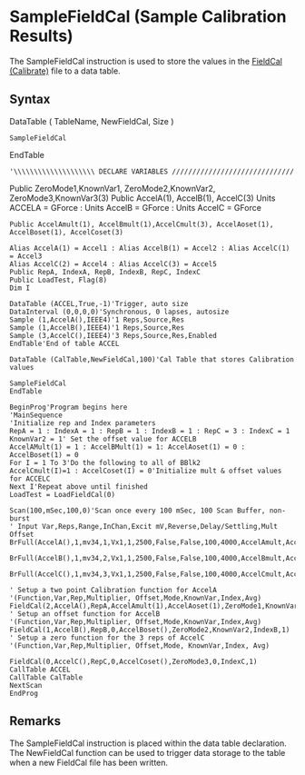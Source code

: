 # SampleFieldCal (Sample Calibration Results)

The SampleFieldCal instruction is used to store the values in the [FieldCal (Calibrate)](fieldcal.md) file to a data table.

## Syntax

DataTable ( TableName, NewFieldCal, Size )

```
SampleFieldCal
```

EndTable

```
'\\\\\\\\\\\\\\\\\\\\ DECLARE VARIABLES //////////////////////////////
```

Public ZeroMode1,KnownVar1, ZeroMode2,KnownVar2, ZeroMode3,KnownVar3(3)
Public AccelA(1), AccelB(1), AccelC(3)
Units ACCELA = GForce : Units AccelB = GForce : Units AccelC = GForce

```
Public AccelAmult(1), AccelBmult(1),AccelCmult(3), AccelAoset(1), AccelBoset(1), AccelCoset(3)

Alias AccelA(1) = Accel1 : Alias AccelB(1) = Accel2 : Alias AccelC(1) = Accel3
Alias AccelC(2) = Accel4 : Alias AccelC(3) = Accel5
Public RepA, IndexA, RepB, IndexB, RepC, IndexC
Public LoadTest, Flag(8)
Dim I

DataTable (ACCEL,True,-1)'Trigger, auto size
DataInterval (0,0,0,0)'Synchronous, 0 lapses, autosize
Sample (1,AccelA(),IEEE4)'1 Reps,Source,Res
Sample (1,AccelB(),IEEE4)'1 Reps,Source,Res
Sample (3,AccelC(),IEEE4)'3 Reps,Source,Res,Enabled
EndTable'End of table ACCEL

DataTable (CalTable,NewFieldCal,100)'Cal Table that stores Calibration values

SampleFieldCal
EndTable

BeginProg'Program begins here
'MainSequence
'Initialize rep and Index parameters
RepA = 1 : IndexA = 1 : RepB = 1 : IndexB = 1 : RepC = 3 : IndexC = 1
KnownVar2 = 1' Set the offset value for ACCELB
AccelAMult(1) = 1 : AccelBMult(1) = 1: AccelAoset(1) = 0 : AccelBoset(1) = 0
For I = 1 To 3'Do the following to all of BBlk2
AccelCmult(I)=1 : AccelCoset(I) = 0'Initialize mult & offset values for ACCELC
Next I'Repeat above until finished
LoadTest = LoadFieldCal(0)

Scan(100,mSec,100,0)'Scan once every 100 mSec, 100 Scan Buffer, non-burst
' Input Var,Reps,Range,InChan,Excit mV,Reverse,Delay/Settling,Mult Offset
BrFull(AccelA(),1,mv34,1,Vx1,1,2500,False,False,100,4000,AccelAmult,AccelAoset())

BrFull(AccelB(),1,mv34,2,Vx1,1,2500,False,False,100,4000,AccelBmult,AccelBoset())

BrFull(AccelC(),1,mv34,3,Vx1,1,2500,False,False,100,4000,AccelCmult,AccelCoset())

' Setup a two point Calibration function for AccelA
'(Function,Var,Rep,Multiplier, Offset,Mode,KnownVar,Index,Avg)
FieldCal(2,AccelA(),RepA,AccelAmult(1),AccelAoset(1),ZeroMode1,KnownVar1,IndexA,1)
' Setup an offset function for AccelB
'(Function,Var,Rep,Multiplier, Offset,Mode,KnownVar,Index,Avg)
FieldCal(1,AccelB(),RepB,0,AccelBoset(),ZeroMode2,KnownVar2,IndexB,1)
' Setup a zero function for the 3 reps of AccelC
'(Function,Var,Rep,Multiplier, Offset,Mode, KnownVar,Index, Avg)

FieldCal(0,AccelC(),RepC,0,AccelCoset(),ZeroMode3,0,IndexC,1)
CallTable ACCEL
CallTable CalTable
NextScan
EndProg
```

## Remarks

The SampleFieldCal instruction is placed within the data table declaration. The NewFieldCal function can be used to trigger data storage to the table when a new FieldCal file has been written.
